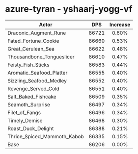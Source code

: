 # azure-tyran - yshaarj-yogg-vf
| Actor | DPS | Increase |
|---|:---:|:---:|
|Draconic_Augment_Rune|86721|0.60%|
|Fated_Fortune_Cookie|86660|0.53%|
|Great_Cerulean_Sea|86622|0.48%|
|Thousandbone_Tongueslicer|86610|0.47%|
|Feisty_Fish_Sticks|86583|0.44%|
|Aromatic_Seafood_Platter|86555|0.40%|
|Sizzling_Seafood_Medley|86552|0.40%|
|Revenge_Served_Cold|86551|0.40%|
|Salt_Baked_Fishcake|86509|0.35%|
|Seamoth_Surprise|86497|0.34%|
|Filet_of_Fangs|86496|0.34%|
|Timely_Demise|86468|0.30%|
|Roast_Duck_Delight|86388|0.21%|
|Thrice_Spiced_Mammoth_Kabob|86335|0.15%|
|Base|86206|0.00%|

